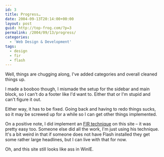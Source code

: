 ```yaml
---
id: 3
title: Progress…
date: 2004-09-13T20:14:00+00:00
layout: post
guid: http://top-frog.com/?p=3
permalink: /2004/09/13/progress/
categories:
  - 'Web Design & Development'
tags:
  - design
  - fir
  - flash
---
```

Well, things are chugging along, I've added categories and overall cleaned things up. 

I made a booboo though, I mismade the setup for the sidebar and main block, so I can't do a footer like I'd want to. Either that or I'm stupid and can't figure it out.

Either way, it has to be fixed. Going back and having to redo things sucks, so it may be screwed up for a while so I can get other things implemented.

On a positive note, I did implement an [FIR technique](http://www.mikeindustries.com/blog/archive/2004/08/sifr) on this site – it was pretty easy too. Someone else did all the work, I'm just using his technique. It's a bit weird in that if someone does not have Flash installed they get some rather large headlines, but I can live with that for now.

Oh, and this site still looks like ass in WinIE.
